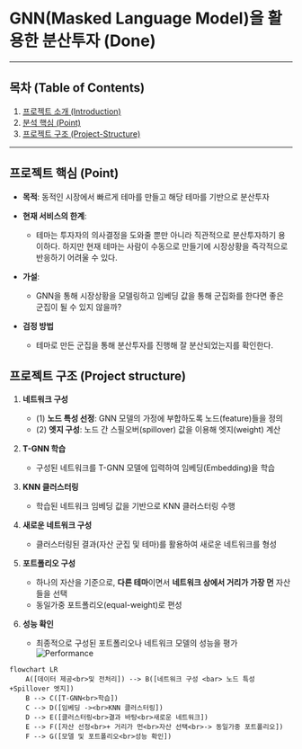 # GNN(Masked Language Model)을 활용한 분산투자 (Done)
---

## 목차 (Table of Contents)

1. [프로젝트 소개 (Introduction)](#프로젝트-소개-introduction)  
2. [분석 핵심 (Point)](#프로젝트-핵심-Point)  
3. [프로젝트 구조 (Project-Structure)](#프로젝트-구조-project-structure)  


---

## 프로젝트 핵심 (Point)

- **목적**: 동적인 시장에서 빠르게 테마를 만들고 해당 테마를 기반으로 분산투자 
- **현재 서비스의 한계**:
  - 테마는 투자자의 의사결정을 도와줄 뿐만 아니라 직관적으로 분산투자하기 용이하다. 하지만 현재 테마는 사람이 수동으로 만들기에 시장상황을 즉각적으로 반응하기 어려울 수 있다.
    
- **가설**:
  - GNN을 통해 시장상황을 모델링하고 임베딩 값을 통해 군집화를 한다면 좋은 군집이 될 수 있지 않을까?

- **검정 방법**
  - 테마로 만든 군집을 통해 분산투자를 진행해 잘 분산되었는지를 확인한다. 


## 프로젝트 구조 (Project structure)


1. **네트워크 구성**  
   - (1) **노드 특성 선정**: GNN 모델의 가정에 부합하도록 노드(feature)들을 정의  
   - (2) **엣지 구성**: 노드 간 스필오버(spillover) 값을 이용해 엣지(weight) 계산

2. **T-GNN 학습**  
   - 구성된 네트워크를 T-GNN 모델에 입력하여 임베딩(Embedding)을 학습

3. **KNN 클러스터링**  
   - 학습된 네트워크 임베딩 값을 기반으로 KNN 클러스터링 수행

4. **새로운 네트워크 구성**  
   - 클러스터링된 결과(자산 군집 및 테마)를 활용하여 새로운 네트워크를 형성

5. **포트폴리오 구성**  
   - 하나의 자산을 기준으로, **다른 테마**이면서 **네트워크 상에서 거리가 가장 먼** 자산들을 선택  
   - 동일가중 포트폴리오(equal-weight)로 편성

6. **성능 확인**  
   - 최종적으로 구성된 포트폴리오나 네트워크 모델의 성능을 평가
![Performance](./images/Performance.png)




```mermaid
flowchart LR
    A([데이터 제공<br>및 전처리]) --> B([네트워크 구성 <bar> 노드 특성+Spillover 엣지])
    B --> C([T-GNN<br>학습])
    C --> D([임베딩 -><br>KNN 클러스터링])
    D --> E([클러스터링<br>결과 바탕<br>새로운 네트워크])
    E --> F([자산 선정<br>+ 거리가 먼<br>자산 선택<br>-> 동일가중 포트폴리오])
    F --> G([모델 및 포트폴리오<br>성능 확인])
